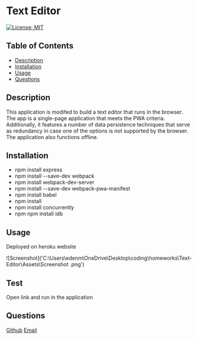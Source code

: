 # Text Editor 
[![License: MIT](https://img.shields.io/badge/License-MIT-yellow.svg)](https://opensource.org/licenses/MIT) 
## Table of Contents
- [Description](#description)
- [Installation](#installation) 
- [Usage](#usage)
- [Questions](#questions)

## Description

This application is modifed to build a text editor that runs in the browser. The app is a single-page application that meets the PWA criteria. Additionally, it features a number of data persistence techniques that serve as redundancy in case one of the options is not supported by the browser. The application also functions offline.

## Installation

 * npm install express 
  * npm install --save-dev webpack
  * npm install webpack-dev-server 
  * npm install --save-dev webpack-pwa-manifest 
  * npm install babel 
  * npm install 
  * npm install concurrently 
  * npm npm install idb

## Usage

Deployed on heroku website

![Screenshot]('C:\Users\edenm\OneDrive\Desktop\coding\homeworks\Text-Editor\Assets\Screenshot .png')

## Test

Open link and run in the application



## Questions
 [Github](https://github.com/EDEN-10) 
 [Email](mailto:yigll002@umn.edu)


